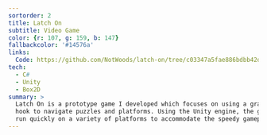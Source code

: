 ```yaml
---
sortorder: 2
title: Latch On
subtitle: Video Game
color: {r: 107, g: 159, b: 147}
fallbackcolor: '#14576a'
links:
  Code: https://github.com/NotWoods/latch-on/tree/c03347a5fae886bdbb42db324d9967662922fa28
tech:
  - C#
  - Unity
  - Box2D
summary: >
  Latch On is a prototype game I developed which focuses on using a grappling
  hook to navigate puzzles and platforms. Using the Unity engine, the game can
  run quickly on a variety of platforms to accommodate the speedy gameplay.
---
```

